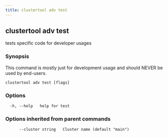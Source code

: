 ```yaml
---
title: clustertool adv test
---
```

## clustertool adv test

tests specific code for developer usages

### Synopsis

This command is mostly just for development usage and should NEVER be used by end-users.

```
clustertool adv test [flags]
```

### Options

```
  -h, --help   help for test
```

### Options inherited from parent commands

```
      --cluster string   Cluster name (default "main")
```
